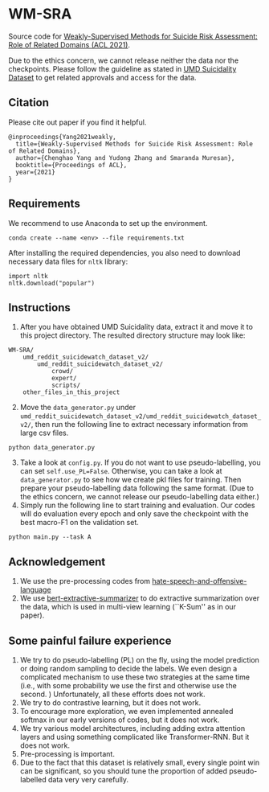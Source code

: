 # WM-SRA
Source code for [Weakly-Supervised Methods for Suicide Risk Assessment: Role of Related Domains (ACL 2021)](https://arxiv.org/abs/2106.02792).

Due to the ethics concern, we cannot release neither the data nor the checkpoints. Please follow the guideline as stated in [UMD Suicidality Dataset](http://users.umiacs.umd.edu/~resnik/umd_reddit_suicidality_dataset.html) to get related approvals and access for the data. 
## Citation
Please cite out paper if you find it helpful.

```
@inproceedings{Yang2021weakly,
  title={Weakly-Supervised Methods for Suicide Risk Assessment: Role of Related Domains},
  author={Chenghao Yang and Yudong Zhang and Smaranda Muresan},
  booktitle={Proceedings of ACL},
  year={2021}
}
```

## Requirements
We recommend to use Anaconda to set up the environment. 
```
conda create --name <env> --file requirements.txt
```
After installing the required dependencies, you also need to download necessary data files for ``nltk`` library:
```
import nltk
nltk.download("popular")
```
## Instructions
1. After you have obtained UMD Suicidality data, extract it and move it to this project directory. The resulted directory structure may look like:
```
WM-SRA/
    umd_reddit_suicidewatch_dataset_v2/
        umd_reddit_suicidewatch_dataset_v2/
            crowd/ 
            expert/
            scripts/
    other_files_in_this_project
```

2. Move the `data_generator.py` under `umd_reddit_suicidewatch_dataset_v2/umd_reddit_suicidewatch_dataset_v2/`, then run the following line to extract necessary information from large csv files. 
```
python data_generator.py
```
3. Take a look at `config.py`. If you do not want to use pseudo-labelling, you can set `self.use_PL=False`. Otherwise, you can take a look at `data_generator.py` to see how we create pkl files for training. Then prepare your pseudo-labelling data following the same format. (Due to the ethics concern, we cannot release our pseudo-labelling data either.)
4. Simply run the following line to start training and evaluation. Our codes will do evaluation every epoch and only save the checkpoint with the best macro-F1 on the validation set.
```
python main.py --task A
```
## Acknowledgement
1. We use the pre-processing codes from [hate-speech-and-offensive-language](https://github.com/t-davidson/hate-speech-and-offensive-language)
1. We use [bert-extractive-summarizer](https://github.com/dmmiller612/bert-extractive-summarizer) to do extractive summarization over the data, which is used in multi-view learning (``K-Sum'' as in our paper).

## Some painful failure experience
1. We try to do pseudo-labelling (PL) on the fly, using the model prediction or doing random sampling to decide the labels. We even design a complicated mechanism to use these two strategies at the same time (i.e., with some probability we use the first and otherwise use the second. ) Unfortunately, all these efforts does not work.
1. We try to do contrastive learning, but it does not work. 
1. To encourage more exploration, we even implemented annealed softmax in our early versions of codes, but it does not work.
1. We try various model architectures, including adding extra attention layers and using something complicated like Transformer-RNN. But it does not work.
1. Pre-processing is important.
1. Due to the fact that this dataset is relatively small, every single point win can be significant, so you should tune the proportion of added pseudo-labelled data very very carefully. 
